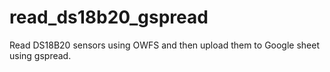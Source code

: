 # read_ds18b20_gspread
Read DS18B20 sensors using OWFS and then upload them to Google sheet using gspread.
